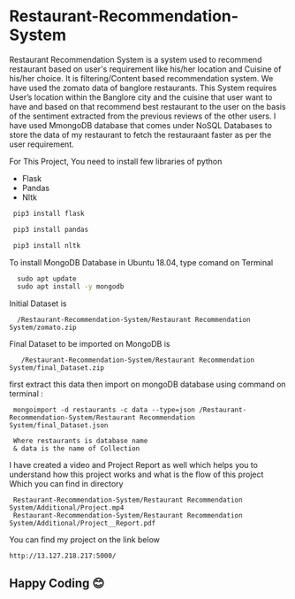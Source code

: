 # Restaurant-Recommendation-System
Restaurant Recommendation System is a system used to recommend restaurant based on user's requirement like his/her location and Cuisine of his/her choice. It is filtering/Content based recommendation system. We have used the zomato data of banglore restaurants. This System requires User’s location within the Banglore city and the cuisine that user want to have and based on that recommend best restaurant to the user on the basis of the sentiment extracted from the previous reviews of the other users. I have used MmongoDB database that comes under NoSQL Databases to store the data of my restaurant to fetch  the restauraant faster as per the user requirement.

For This Project, You need to install few libraries of python 

- Flask
- Pandas
- Nltk

```python 
 pip3 install flask 

 pip3 install pandas

 pip3 install nltk
```
To install MongoDB Database in Ubuntu 18.04, type comand on Terminal 
```cmd
  sudo apt update
  sudo apt install -y mongodb
```

Initial Dataset is 
```data
  /Restaurant-Recommendation-System/Restaurant Recommendation System/zomato.zip
```  
Final  Dataset to be imported on MongoDB is 
```data
   /Restaurant-Recommendation-System/Restaurant Recommendation System/final_Dataset.zip
```
first extract this data then import on mongoDB database  using command  on terminal : 
```mongoDB
 mongoimport -d restaurants -c data --type=json /Restaurant-Recommendation-System/Restaurant Recommendation System/final_Dataset.json
 
 Where restaurants is database name
 & data is the name of Collection
```

I have created a video and Project Report as well which helps you to understand how this project works and what is the flow of this project Which you can find in directory 
```dir
 Restaurant-Recommendation-System/Restaurant Recommendation System/Additional/Project.mp4
 Restaurant-Recommendation-System/Restaurant Recommendation System/Additional/Project__Report.pdf
```

You can find my project on the link below
```Link
http://13.127.218.217:5000/
```

## Happy Coding 😊



